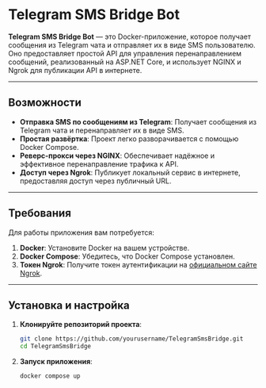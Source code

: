 # Telegram SMS Bridge Bot

**Telegram SMS Bridge Bot** — это Docker-приложение, которое получает сообщения из Telegram чата и отправляет их в виде SMS пользователю. Оно предоставляет простой API для управления перенаправлением сообщений, реализованный на ASP.NET Core, и использует NGINX и Ngrok для публикации API в интернете.

---

## Возможности

- **Отправка SMS по сообщениям из Telegram**: Получает сообщения из Telegram чата и перенаправляет их в виде SMS.
- **Простая развёртка**: Проект легко разворачивается с помощью Docker Compose.
- **Реверс-прокси через NGINX**: Обеспечивает надёжное и эффективное перенаправление трафика к API.
- **Доступ через Ngrok**: Публикует локальный сервис в интернете, предоставляя доступ через публичный URL.

---

## Требования

Для работы приложения вам потребуется:
1. **Docker**: Установите Docker на вашем устройстве.
2. **Docker Compose**: Убедитесь, что Docker Compose установлен.
3. **Токен Ngrok**: Получите токен аутентификации на [официальном сайте Ngrok](https://ngrok.com/).

---

## Установка и настройка

1. **Клонируйте репозиторий проекта**:
   ```bash
   git clone https://github.com/yourusername/TelegramSmsBridge.git
   cd TelegramSmsBridge
2. **Запуск приложения**:
   ```bash
   docker compose up
